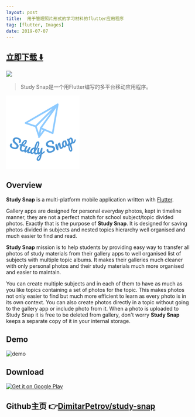 ```yaml
---
layout: post
title:  用于管理照片形式的学习材料的flutter应用程序
tag: [flutter, Images]
date: 2019-07-07
---
```


 


## [立即下载 ️⬇️ ](https://codeload.github.com/DimitarPetrov/study-snap/zip/master) 


 
![](https://flutterawesome.com/content/images/2019/05/Study-Snap.jpg)
 
>
> Study Snap是一个用Flutter编写的多平台移动应用程序。
>

 
![Logo](https://raw.githubusercontent.com/DimitarPetrov/study-snap/master/icons/icon-ios.png)
## Overview

**Study Snap** is a multi-platform mobile application written with [Flutter](https://github.com/flutter).

Gallery apps are designed for personal everyday photos, kept in timeline manner, they are not a perfect match for school subject/topic divided photos.
Exactly that is the purpose of **Study Snap**. It is designed for saving photos divided in subjects and nested topics hierarchy well organised and much easier to find and read.

**Study Snap** mission is to help students by providing easy way to transfer all photos of study materials from their gallery apps to well organised list of subjects with multiple topic albums. It makes their galleries much cleaner with only personal photos and their study materials much more organised and easier to maintain.

You can create multiple subjects and in each of them to have as much as you like topics containing a set of photos for the topic. This makes photos not only easier to find but much more efficient to learn as every photo is in its own context. You can also create photos directly in a topic without going to the gallery app or include photo from it.
When a photo is uploaded to Study Snap it is free to be deleted from gallery, don't worry **Study Snap** keeps a separate copy of it in your internal storage.

## Demo

![demo](https://raw.githubusercontent.com/DimitarPetrov/study-snap/master/demo/study_snap_demo.gif)

## Download

<a href='https://play.google.com/store/apps/details?id=dnp.study_snap'><img alt='Get it on Google Play' src='https://play.google.com/intl/en_us/badges/images/generic/en_badge_web_generic.png' width="170"/></a>

## Github主页 👉[DimitarPetrov/study-snap](http://github.com/DimitarPetrov/study-snap)